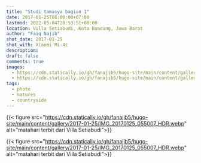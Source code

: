 ```yaml
---
title: "Studi tamasya bagian 1"
date: 2017-01-25T06:00:00+07:00
lastmod: 2022-05-04T20:53:51+08:00
location: Villa Setiabudi, Kota Bandung, Jawa Barat
author: "Faiq Najib"
shot_date: 2017-01-25
shot_with: Xiaomi Mi-4c
description:
draft: false
comments: true
images:
  - https://cdn.statically.io/gh/fanajib5/hugo-site/main/content/gallery/2017-01-25/IMG_20170125_055007_HDR.webp
  - https://cdn.statically.io/gh/fanajib5/hugo-site/main/content/gallery/2017-01-25/IMG_20170125_055007_HDR.webp
tags:
  - photo
  - natures
  - countryside
---
```


{{< figure src="https://cdn.statically.io/gh/fanajib5/hugo-site/main/content/gallery/2017-01-25/IMG_20170125_055007_HDR.webp" alt="matahari terbit dari Villa Setiabudi">}}

{{< figure src="https://cdn.statically.io/gh/fanajib5/hugo-site/main/content/gallery/2017-01-25/IMG_20170125_055007_HDR.webp" alt="matahari terbit dari Villa Setiabudi">}}